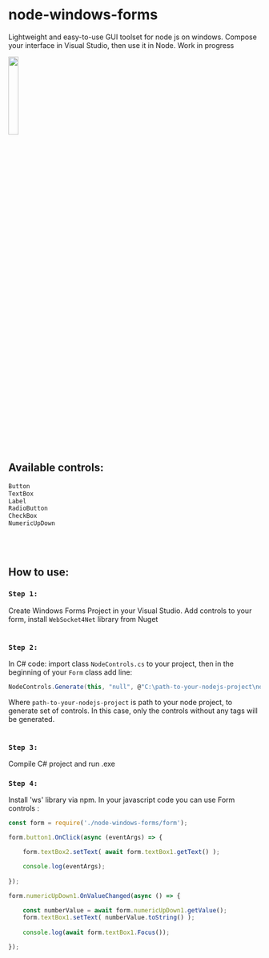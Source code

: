 # node-windows-forms
Lightweight and easy-to-use GUI toolset for node js on windows. Compose your interface in Visual Studio, then use it in Node. Work in progress



<img src="https://github.com/true-goniss/node-windows-forms/assets/42878452/95731c2d-0ceb-4558-9710-ff5323eb9e37" width=20% height=20%>

## Available controls:
```csharp
Button
TextBox
Label
RadioButton
CheckBox
NumericUpDown
```

<br><br>

## How to use:
### ```Step 1:```
Create Windows Forms Project in your Visual Studio. Add controls to your form, install ```WebSocket4Net``` library from Nuget
<br><br>

### ```Step 2:```
In C# code: import class ```NodeControls.cs``` to your project, then in the beginning of your ```Form``` class add line: 
```csharp
NodeControls.Generate(this, "null", @"C:\path-to-your-nodejs-project\node-windows-forms");
```
Where ```path-to-your-nodejs-project``` is path to your node project, to generate set of controls. In this case, only the controls without any tags will be generated.
<br><br>

### ```Step 3:```
Compile C# project and run .exe

### ```Step 4:``` 
Install 'ws' library via npm. In your javascript code you can use Form controls :

```javascript
const form = require('./node-windows-forms/form');

form.button1.OnClick(async (eventArgs) => {

    form.textBox2.setText( await form.textBox1.getText() );

    console.log(eventArgs);
    
});

form.numericUpDown1.OnValueChanged(async () => {

    const numberValue = await form.numericUpDown1.getValue();
    form.textBox1.setText( numberValue.toString() );
    
    console.log(await form.textBox1.Focus());

});
